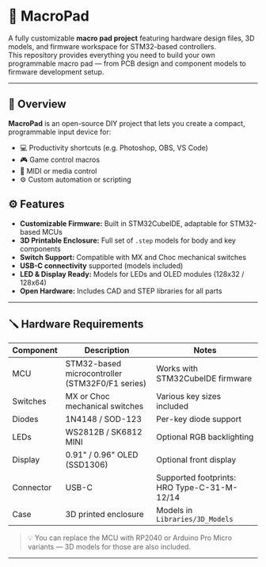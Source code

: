 # 🧠 MacroPad

A fully customizable **macro pad project** featuring hardware design files, 3D models, and firmware workspace for STM32-based controllers.  
This repository provides everything you need to build your own programmable macro pad — from PCB design and component models to firmware development setup.

---

## 🧩 Overview

**MacroPad** is an open-source DIY project that lets you create a compact, programmable input device for:
- 💻 Productivity shortcuts (e.g. Photoshop, OBS, VS Code)
- 🎮 Game control macros
- 🎵 MIDI or media control
- ⚙️ Custom automation or scripting


## ⚙️ Features

-  **Customizable Firmware:** Built in STM32CubeIDE, adaptable for STM32-based MCUs  
-  **3D Printable Enclosure:** Full set of `.step` models for body and key components  
-  **Switch Support:** Compatible with MX and Choc mechanical switches  
-  **USB-C connectivity** supported (models included)  
-  **LED & Display Ready:** Models for LEDs and OLED modules (128x32 / 128x64)  
-  **Open Hardware:** Includes CAD and STEP libraries for all parts

---

## 🪛 Hardware Requirements

| Component | Description | Notes |
|------------|--------------|-------|
| MCU | STM32-based microcontroller (STM32F0/F1 series) | Works with STM32CubeIDE firmware |
| Switches | MX or Choc mechanical switches | Various key sizes included |
| Diodes | 1N4148 / SOD-123 | Per-key diode support |
| LEDs | WS2812B / SK6812 MINI | Optional RGB backlighting |
| Display | 0.91" / 0.96" OLED (SSD1306) | Optional front display |
| Connector | USB-C | Supported footprints: HRO Type-C-31-M-12/14 |
| Case | 3D printed enclosure | Models in `Libraries/3D_Models` |

> 💡 You can replace the MCU with RP2040 or Arduino Pro Micro variants — 3D models for those are also included.

---


